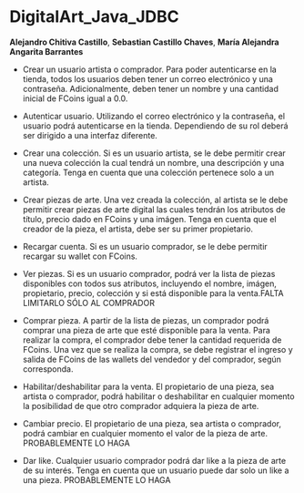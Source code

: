 # DigitalArt_Java_JDBC
 **Alejandro Chitiva Castillo**, **Sebastian Castillo Chaves**, **María Alejandra Angarita Barrantes**

* Crear un usuario artista o comprador. Para poder autenticarse en la tienda, todos los usuarios deben tener un correo electrónico y una contraseña. Adicionalmente, deben tener un nombre y una cantidad inicial de FCoins igual a 0.0.

* Autenticar usuario. Utilizando el correo electrónico y la contraseña, el usuario podrá autenticarse en la tienda. Dependiendo de su rol deberá ser dirigido a una interfaz diferente.

* Crear una colección. Si es un usuario artista, se le debe permitir crear una nueva colección la cual tendrá un nombre, una descripción y una categoría. Tenga en cuenta que una colección pertenece solo a un artista. 

* Crear piezas de arte. Una vez creada la colección, al artista se le debe permitir crear piezas de arte digital las cuales tendrán los atributos de título, precio dado en FCoins y una imágen. Tenga en cuenta que el creador de la pieza, el artista, debe ser su primer propietario.

* Recargar cuenta. Si es un usuario comprador, se le debe permitir recargar su wallet con FCoins.

* Ver piezas. Si es un usuario comprador, podrá ver la lista de piezas disponibles con todos sus atributos, incluyendo el nombre, imágen, propietario, precio, colección y si está disponible para la venta.FALTA LIMITARLO SÓLO AL COMPRADOR

* Comprar pieza. A partir de la lista de piezas, un comprador podrá comprar una pieza de arte que esté disponible para la venta. Para realizar la compra, el comprador debe tener la cantidad requerida de FCoins. Una vez que se realiza la compra, se debe registrar el ingreso y salida de FCoins de las wallets del vendedor y del comprador, según corresponda. 

* Habilitar/deshabilitar para la venta. El propietario de una pieza, sea artista o comprador, podrá habilitar o deshabilitar en cualquier momento la posibilidad de que otro comprador adquiera la pieza de arte.

* Cambiar precio. El propietario de una pieza, sea artista o comprador, podrá cambiar en cualquier momento el valor de la pieza de arte. PROBABLEMENTE LO HAGA

* Dar like. Cualquier usuario comprador podrá dar like a la pieza de arte de su interés. Tenga en cuenta que un usuario puede dar solo un like a una pieza. PROBABLEMENTE LO HAGA



